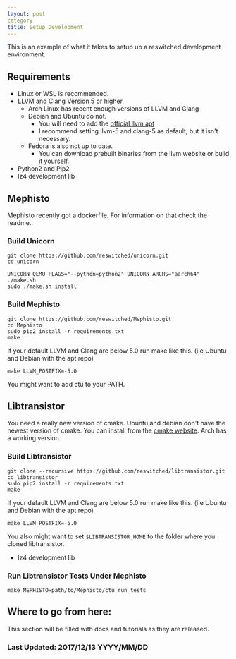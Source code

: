 ```yaml
---
layout: post
category
title: Setup Development
---
```

This is an example of what it takes to setup up a reswitched development environment.

## Requirements

- Linux or WSL is recommended.
- LLVM and Clang Version 5 or higher.
    - Arch Linux has recent enough versions of LLVM and Clang
    - Debian and Ubuntu do not.
        - You will need to add the [official llvm apt](https://apt.llvm.org/)
        - I recommend setting llvm-5 and clang-5 as default, but it isn't necessary.
    - Fedora is also not up to date.
        - You can download prebuilt binaries from the llvm website or build it yourself.
- Python2 and Pip2
- lz4 development lib

## Mephisto
Mephisto recently got a dockerfile.
For information on that check the readme.
### Build Unicorn
```
git clone https://github.com/reswitched/unicorn.git
cd unicorn

UNICORN_QEMU_FLAGS="--python=python2" UNICORN_ARCHS="aarch64" ./make.sh
sudo ./make.sh install
```
### Build Mephisto

```
git clone https://github.com/reswitched/Mephisto.git
cd Mephisto
sudo pip2 install -r requirements.txt
make
```
If your default LLVM and Clang are below 5.0
run make like this. (i.e Ubuntu and Debian with the apt repo)
```
make LLVM_POSTFIX=-5.0
```
You might want to add ctu to your PATH.

## Libtransistor
You need a really new version of cmake.
Ubuntu and debian don't have the newest version of cmake. You can install from the [cmake website](https://cmake.org/download/).
Arch has a working version.

### Build Libtransistor
```
git clone --recursive https://github.com/reswitched/libtransistor.git
cd libtransistor
sudo pip2 install -r requirements.txt
make
```
If your default LLVM and Clang are below 5.0
run make like this. (i.e Ubuntu and Debian with the apt repo)
```
make LLVM_POSTFIX=-5.0
```
You also might want to set `$LIBTRANSISTOR_HOME` to the folder where you cloned libtransistor.
- lz4 development lib

### Run Libtransistor Tests Under Mephisto
```
make MEPHISTO=path/to/Mephisto/ctu run_tests
```

## Where to go from here:
This section will be filled with docs and tutorials as they are released.

### Last Updated: 2017/12/13 YYYY/MM/DD
